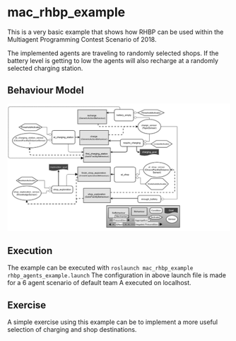 # mac_rhbp_example

This is a very basic example that shows how RHBP can be used within the Multiagent Programming Contest Scenario of 2018.

The implemented agents are traveling to randomly selected shops. 
If the battery level is getting to low the agents will also recharge at a randomly selected charging station.

## Behaviour Model

![alt text](doc/mac_rhbp_example.png)

## Execution

The example can be executed with `roslaunch mac_rhbp_example rhbp_agents_example.launch`
The configuration in above launch file is made for a 6 agent scenario of default team A executed on localhost.

## Exercise

A simple exercise using this example can be to implement a more useful selection of charging and shop destinations.


